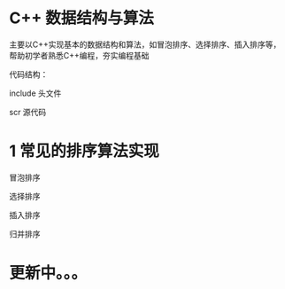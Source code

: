 # C++ 数据结构与算法

主要以C++实现基本的数据结构和算法，如冒泡排序、选择排序、插入排序等，帮助初学者熟悉C++编程，夯实编程基础

代码结构：

include  头文件

scr         源代码



# 1 常见的排序算法实现



冒泡排序

选择排序

插入排序

归并排序





# 更新中。。。